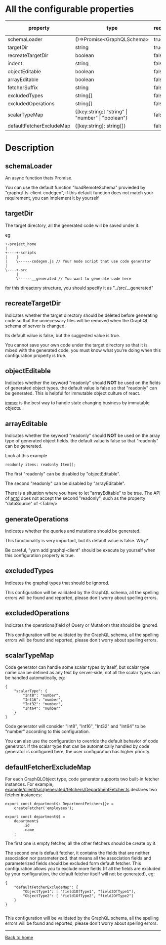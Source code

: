 # All the configurable properties

|property|type|required|default value|
|--------|----|--------|-------------|
|schemaLoader|()=>Promise&lt;GraphQLSchema&gt;|true||
|targetDir|string|true||
|recreateTargetDir|boolean|false|false|
|indent|string|false|"\t"|
|objectEditable|boolean|false|false|
|arrayEditable|boolean|false|false|
|fetcherSuffix|string|false|"Fetcher"|
|excludedTypes|string[]|false||
|excludedOperations|string[]|false||
|scalarTypeMap|{[key:string:] "string" \| "number" \| "boolean"}|false||
|defaultFetcherExcludeMap|{[key:string]: string[]}|false||

# Description

## schemaLoader
An async function thats Promise<GraphQLSchema>.

You can use the default function "loadRemoteSchema" provieded by "graphql-ts-client-codegen", if this default function does not match your requirement, you can implement it by yourself

## targetDir
The target directory, all the generated code will be saved under it.

eg
```
+-project_home
|
+----+-scripts
|    |
|    \------codegen.js // Your node script that use code generator
|
\----+-src
     |
     \------__generated // You want to generate code here
```
for this direactory structure, you should specify it as "../src/__generated"

## recreateTargetDir
Indicates whether the target directory should be deleted before generating code so that the unnecessary files will be removed when the GraphQL schema of server is changed.

Its default value is false, but the suggested value is true. 

You cannot save your own code under the target directory so that it is mixed with the generated code,  you must know what you're doing when this configuration property is true.


## objectEditable
Indicates whether the keyword "readonly" should **NOT** be used on the fields of generated object types. the default value is false so that "readonly" can be generated. This is helpful for immutable object culture of react. 

[immer](https://github.com/immerjs/immer) is the best way to handle state changing business by immutable objects.


## arrayEditable
Indicates whether the keyword "readonly" should **NOT** be used on the array type of generated object fields. the default value is false so that "readonly" can be generated.

Look at this example

```
readonly items: readonly Item[];
```
The first "readonly" can be disabled by "objectEditable".

The second "readonly" can be disabled by "arrayEditable".

There is a situation where you have to let "arrayEditable" to be true. The API of [antd](https://ant.design/) does not accept the second "readonly", such as the property "dataSource" of &lt;Table/&gt;


## generateOperations
Indicates whether the queries and mutations should be generated.

This functionality is very important, but its default value is false. Why?

Be careful, "yarn add graphql-client" should be execute by yourself when this configuration property is true.

## excludedTypes
Indicates the graphql types that should be ignored.

This configuration will be validated by the GraphQL schema, all the spelling errors will be found and reported, please don't worry about spelling errors.
 
## excludedOperations
Indicates the operations(field of Query or Mutation) that should be ignored.

This configuration will be validated by the GraphQL schema, all the spelling errors will be found and reported, please don't worry about spelling errors.

## scalarTypeMap

Code generator can handle some scalar types by itself, but scalar type name can be defined as any text by server-side, not all the scalar types can be handled automatically, eg:

```
{
	"scalarType": { 
		"Int8": "number", 
		"Int16": "number",
		"Int32": "number", 
		"Int64": "number"
	}
}
```
Code generator will consider "Int8", "Int16", "Int32" and "Int64" to be "number" according to this configuration.

You can also use the configuration to override the default behavior of code generator. If the scalar type that can be automatically handled by code generator is configured here, the user configuration has higher priority.

## defaultFetcherExcludeMap

For each GraphQLObject type, code generator supports two built-in fetcher instances. For example, [example/client/src/generated/fetchers/DepartmentFetcher.ts](https://github.com/babyfish-ct/graphql-ts-client/blob/master/example/client/src/generated/fetchers/DepartmentFetcher.ts) declares two fetcher instances:
```
export const department$: DepartmentFetcher<{}> = 
	createFetcher('employees');

export const department$$ = 
	department$
		.id
		.name
	;
```
The first one is empty fetcher, all the other fetchers should be create by it.

The second one is default fetcher, it contains the fields that are neither association nor parameterized. that means all the association fields and parameterized fields should be excluded form default fetcher. This configuration allows you to exclude more fields.(If all the fields are excluded by your configuration, the default fetcher itself will not be generated), eg:

```
{
	"defaultFetcherExcludeMap": {
		"ObjectType1": [ "field1OfType1", "field2OfType1"],
		"ObjectType2": [ "field1OfType2", "field2OfType2"]
	}
}
	
```

This configuration will be validated by the GraphQL schema, all the spelling errors will be found and reported, please don't worry about spelling errors.

____________________

[Back to home](https://github.com/babyfish-ct/graphql-ts-client)